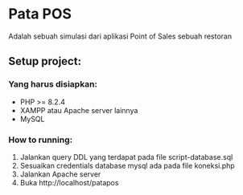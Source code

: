 # Pata POS

Adalah sebuah simulasi dari aplikasi Point of Sales sebuah restoran

## Setup project:
### Yang harus disiapkan:
- PHP >= 8.2.4
- XAMPP atau Apache server lainnya
- MySQL

### How to running:
1. Jalankan query DDL yang terdapat pada file script-database.sql
2. Sesuaikan credentials database mysql ada pada file koneksi.php
3. Jalankan Apache server
4. Buka http://localhost/patapos